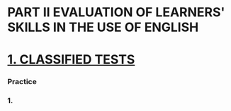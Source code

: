 # PART II EVALUATION OF LEARNERS' SKILLS IN THE USE OF ENGLISH
# [1. CLASSIFIED TESTS](../../../README.md)
### Practice 
### 1.
